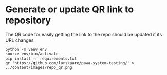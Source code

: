 # Generate or update QR link to repository

The QR code for easily getting the link to the repo should be updated if its URL changes

```shell
python -m venv env
source env/bin/activate
pip install -r requirements.txt
qr 'https://github.com/larskaare/pawa-system-testing/' > ../content/images/repo_qr.png
```
